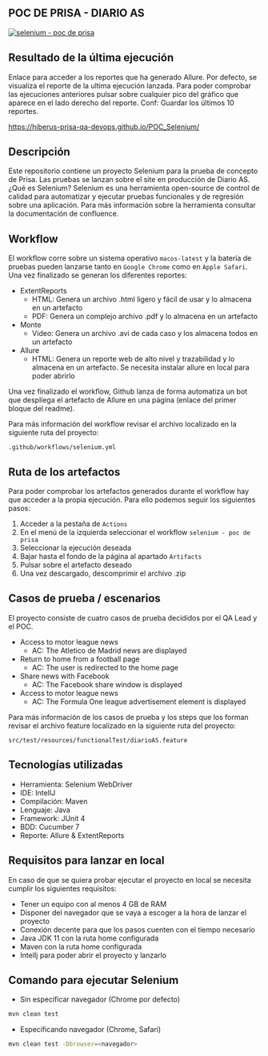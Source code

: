 ## POC DE PRISA - DIARIO AS

[![selenium - poc de prisa](https://github.com/hiberus-prisa-qa-devops/POC_Selenium/actions/workflows/selenium.yml/badge.svg)](https://github.com/hiberus-prisa-qa-devops/POC_Selenium/actions/workflows/selenium.yml)

## Resultado de la última ejecución

Enlace para acceder a los reportes que ha generado Allure. Por defecto, se visualiza el reporte de la ultima ejecución lanzada. Para poder comprobar las ejecuciones anteriores pulsar sobre cualquier pico del gráfico que aparece en el lado derecho del reporte. Conf: Guardar los últimos 10 reportes.

https://hiberus-prisa-qa-devops.github.io/POC_Selenium/

## Descripción

Este repositorio contiene un proyecto Selenium para la prueba de concepto de Prisa. Las pruebas se lanzan sobre el site en producción de Diario AS.
¿Qué es Selenium? Selenium es una herramienta open-source de control de calidad para automatizar y ejecutar pruebas funcionales y de regresión sobre una aplicación. Para más información sobre la herramienta consultar la documentación de confluence.  

## Workflow

El workflow corre sobre un sistema operativo `macos-latest` y la batería de pruebas pueden lanzarse tanto en `Google Chrome` como en `Apple Safari`. Una vez finalizado se generan los diferentes reportes:

- ExtentReports
  - HTML: Genera un archivo .html ligero y fácil de usar y lo almacena en un artefacto
  - PDF: Genera un complejo archivo .pdf y lo almacena en un artefacto 
- Monte
  - Video: Genera un archivo .avi de cada caso y los almacena todos en un artefacto
- Allure
  - HTML: Genera un reporte web de alto nivel y trazabilidad y lo almacena en un artefacto. Se necesita instalar allure en local para poder abrirlo
 
Una vez finalizado el workflow, Github lanza de forma automatiza un bot que despliega el artefacto de Allure en una página (enlace del primer bloque del readme).

Para más información del workflow revisar el archivo localizado en la siguiente ruta del proyecto:

```
.github/workflows/selenium.yml
```

## Ruta de los artefactos

Para poder comprobar los artefactos generados durante el workflow hay que acceder a la propia ejecución. Para ello podemos seguir los siguientes pasos:

1. Acceder a la pestaña de `Actions`
2. En el menú de la izquierda seleccionar el workflow `selenium - poc de prisa`
3. Seleccionar la ejecución deseada
4. Bajar hasta el fondo de la página al apartado `Artifacts`
5. Pulsar sobre el artefacto deseado 
6. Una vez descargado, descomprimir el archivo .zip

## Casos de prueba / escenarios

El proyecto consiste de cuatro casos de prueba decididos por el QA Lead y el POC.

- Access to motor league news
  - AC: The Atletico de Madrid news are displayed
- Return to home from a football page
  - AC: The user is redirected to the home page
- Share news with Facebook
  - AC: The Facebook share window is displayed
- Access to motor league news
  - AC: The Formula One league advertisement element is displayed

Para más información de los casos de prueba y los steps que los forman revisar el archivo feature localizado en la siguiente ruta del proyecto:

```
src/test/resources/functionalTest/diarioAS.feature
```

## Tecnologías utilizadas

- Herramienta: Selenium WebDriver
- IDE: IntelIJ
- Compilación: Maven
- Lenguaje: Java
- Framework: JUnit 4
- BDD: Cucumber 7
- Reporte: Allure & ExtentReports

## Requisitos para lanzar en local

En caso de que se quiera probar ejecutar el proyecto en local se necesita cumplir los siguientes requisitos:

- Tener un equipo con al menos 4 GB de RAM
- Disponer del navegador que se vaya a escoger a la hora de lanzar el proyecto
- Conexión decente para que los pasos cuenten con el tiempo necesario
- Java JDK 11 con la ruta home configurada
- Maven con la ruta home configurada
- IntelIj para poder abrir el proyecto y lanzarlo

## Comando para ejecutar Selenium

- Sin especificar navegador (Chrome por defecto)

```sh
mvn clean test
```

- Especificando navegador (Chrome, Safari)

```sh
mvn clean test -Dbrowser=<navegador>
```